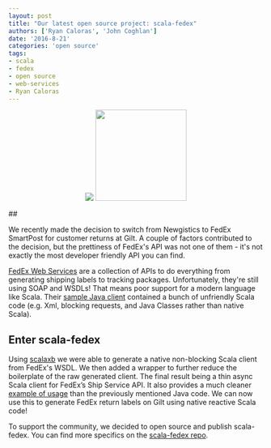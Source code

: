 ```yaml
---
layout: post
title: "Our latest open source project: scala-fedex"
authors: ['Ryan Caloras', 'John Coghlan']
date: '2016-8-21'
categories: 'open source'
tags:
- scala
- fedex
- open source
- web-services
- Ryan Caloras
---
```

<p align="center">
  <img src="http://code.scottshipp.com/wp-content/uploads/2016/05/scala-logo-small.png"/>
  <img height="180px" src="http://3.bp.blogspot.com/-SZGsKxvHaHY/VKUwUMGZIyI/AAAAAAAABCA/GRQowwqVxdA/s1600/fedex-main.png"/>
</p>
##

We recently made the decision to switch from Newgistics to FedEx SmartPost for customer returns at Gilt. A couple of factors contributed to the decision, but the prettiness of FedEx's API was not one of them - it's not exactly the most developer friendly API you can find.

[FedEx Web Services](http://www.fedex.com/us/developer/web-services/index.html) are a collection of APIs to do everything from generating shipping labels to tracking packages. Unfortunately, they're still using SOAP and WSDLs! That means poor support for a modern language like Scala. Their [sample Java client](https://gist.github.com/anonymous/f63e15ed1c7d65385e5a206d3d994ce0) contained a bunch of unfriendly Scala code (e.g. Xml, blocking requests, and Java Classes rather than native Scala).

## Enter scala-fedex
Using [scalaxb](https://github.com/eed3si9n/scalaxb) we were able to generate a native non-blocking Scala client from FedEx's WSDL. We then added a wrapper to further reduce the boilerplate of the raw generated client. The final result being a thin async Scala client for FedEx’s Ship Service API. It also provides a much cleaner [example of usage](https://github.com/gilt/scala-fedex/blob/master/src/test/scala/com/gilt/fedex/FedexClientSpec.scala) than the previously mentioned Java code. We can now use this to generate FedEx return labels on Gilt using native reactive Scala code!

To support the community, we decided to open source and publish scala-fedex. You can find more specifics on the [scala-fedex repo](https://github.com/gilt/scala-fedex).
